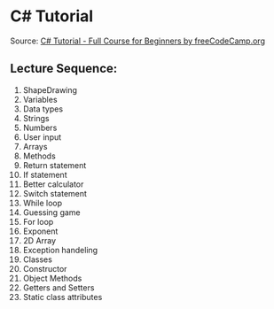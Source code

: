 # C# Tutorial

Source: [C# Tutorial - Full Course for Beginners by freeCodeCamp.org](https://youtu.be/GhQdlIFylQ8?si=c27hZdPRVMAfmGoU)

## Lecture Sequence: 
1. ShapeDrawing
2. Variables
2. Data types
2. Strings
2. Numbers
2. User input
2. Arrays
2. Methods
2. Return statement
2. If statement
2. Better calculator
2. Switch statement
2. While loop
2. Guessing game
2. For loop
2. Exponent
2. 2D Array
2. Exception handeling
2. Classes
2. Constructor
2. Object Methods
2. Getters and Setters
2. Static class attributes